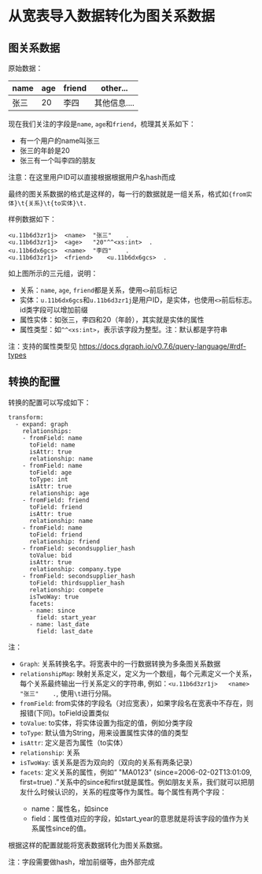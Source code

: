 # 从宽表导入数据转化为图关系数据

## 图关系数据

原始数据：

name | age  | friend | other...
---- | ---- | ----   | ----
张三 | 20   | 李四   | 其他信息....

现在我们关注的字段是`name`, `age`和`friend`，梳理其关系如下：

- 有一个用户的name叫张三
- 张三的年龄是20
- 张三有一个叫李四的朋友

注意：在这里用户ID可以直接根据根据用户名hash而成

最终的图关系数据的格式是这样的，每一行的数据就是一组关系，格式如`{from实体}\t{关系}\t{to实体}\t.`

样例数据如下：

```
<u.11b6d3zr1j>	<name>	"张三"	.
<u.11b6d3zr1j>	<age>	"20"^^<xs:int>	.
<u.11b6dx6gcs>	<name>	"李四"	.
<u.11b6d3zr1j>	<friend>	<u.11b6dx6gcs>	.
```


如上图所示的三元组，说明：

- 关系：`name`, `age`, `friend`都是关系，使用`<>`前后标记
- 实体：`u.11b6dx6gcs`和`u.11b6d3zr1j`是用户ID，是实体，也使用`<>`前后标志。id类字段可以增加前缀
- 属性实体：如张三，李四和20（年龄），其实就是实体的属性
- 属性类型：如`^^<xs:int>`，表示该字段为整型。注：默认都是字符串

注：支持的属性类型见 https://docs.dgraph.io/v0.7.6/query-language/#rdf-types

## 转换的配置

转换的配置可以写成如下：

```
transform:
  - expand: graph
    relationships:
    - fromField: name
      toField: name
      isAttr: true
      relationship: name
    - fromField: name
      toField: age
      toType: int
      isAttr: true
      relationship: age
    - fromField: friend
      toField: friend
      isAttr: true
      relationship: name
    - fromField: name
      toField: friend
      relationship: friend
    - fromField: secondsupplier_hash
      toValue: bid
      isAttr: true
      relationship: company.type
    - fromField: secondsupplier_hash
      toField: thirdsupplier_hash
      relationship: compete
      isTwoWay: true
      facets:
      - name: since
        field: start_year
      - name: last_date
        field: last_date
```

注：

- `Graph`: 关系转换名字。将宽表中的一行数据转换为多条图关系数据
- `relationshipMap`: 映射关系定义，定义为一个数组，每个元素定义一个关系，每个关系最终输出一行关系定义的字符串, 例如：`<u.11b6d3zr1j>	<name>	"张三"	.`, 使用`\t`进行分隔。
- `fromField`: from实体的字段名（对应宽表），如果字段名在宽表中不存在，则报错(下同)。toField设置类似
- `toValue`: to实体，将实体设置为指定的值，例如分类字段
- `toType`: 默认值为String，用来设置属性实体的值的类型
- `isAttr`: 定义是否为属性（to实体）
- `relationship`: 关系
- `isTwoWay`: 该关系是否为双向的（双向的关系有两条记录）
- `facets`: 定义关系的属性，例如“<alice> <car> "MA0123" (since=2006-02-02T13:01:09, first=true) .”关系中的since和first就是属性。例如朋友关系，我们就可以把朋友什么时候认识的，关系的程度等作为属性。每个属性有两个字段：
  - name：属性名，如since
  - field：属性值对应的字段，如start_year的意思就是将该字段的值作为关系属性since的值。

根据这样的配置就能将宽表数据转化为图关系数据。

注：字段需要做hash，增加前缀等，由外部完成

